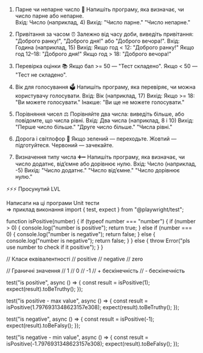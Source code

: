 1. Парне чи непарне число
   🔢 Напишіть програму, яка визначає, чи число парне або непарне.  
   Вхід: Число (наприклад, 4)
   Вихід:
   "Число парне."
   "Число непарне."

2. Привітання за часом
   ⏰ Залежно від часу доби, виведіть привітання: "Доброго ранку!", "Доброго дня!" або "Доброго вечора!".
   Вхід: Година (наприклад, 15)
   Вихід:
   Якщо год < 12: "Доброго ранку!"
   Якщо год 12–18: "Доброго дня!"
   Якщо год > 18: "Доброго вечора!"

3. Перевірка оцінки
   📚 Якщо бал >= 50 — "Тест складено". Якщо < 50 — "Тест не складено".

4. Вік для голосування
   🗳 Напишіть програму, яка перевіряє, чи можна користувачу голосувати.
   Вхід: Вік (наприклад, 17)
   Вихід:
   Якщо >= 18: "Ви можете голосувати."
   Інакше: "Ви ще не можете голосувати."

5. Порівняння чисел
   ⚖️ Порівняйте два числа: виведіть більше, або повідомте, що числа рівні.
   Вхід: Два числа (наприклад, 8 і 10)
   Вихід:
   "Перше число більше."
   "Друге число більше."
   "Числа рівні."

6. Дорога і світлофор
   🚦 Якщо зелений — переходьте. Жовтий — підготуйтеся. Червоний — зачекайте.

7. Визначення типу числа
   ➕➖ Напишіть програму, яка визначає, чи число додатнє, від’ємне або дорівнює нулю.
   Вхід: Число (наприклад, -5)
   Вихід:
   "Число додатнє."
   "Число від’ємне."
   "Число дорівнює нулю."

⚡️⚡️⚡️ Просунутий LVL

Написати на ці програми Unit тести  
=> приклад виконання
import { test, expect } from "@playwright/test";

function isPositive(number) {
if (typeof number === "number") {
if (number > 0) {
console.log("number is positive");
return true;
} else if (number === 0) {
console.log("number is negative");
return false;
} else {
console.log("number is negative");
return false;
}
} else {
throw Error("pls use number to check if it positive");
}
}

// Класи еквівалентності
// positive
// negative
// zero

// Граничні значення
// 1
// 0
// -1
// + бескінечність
// - бескінечність

test("is positive", async () => {
const result = isPositive(1);
expect(result).toBeTruthy();
});

test("is positive - max value", async () => {
const result = isPositive(1.7976931348623157e308);
expect(result).toBeTruthy();
});

test("is negative", async () => {
const result = isPositive(-1);
expect(result).toBeFalsy();
});

test("is negative - min value", async () => {
const result = isPositive(-1.7976931348623157e308);
expect(result).toBeFalsy();
});
